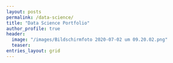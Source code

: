 ```yaml
---
layout: posts
permalink: /data-science/
title: "Data Science Portfolio"
author_profile: true
header:
  image: "/images/Bildschirmfoto 2020-07-02 um 09.20.02.png"
  teaser: 
entries_layout: grid
---
```



